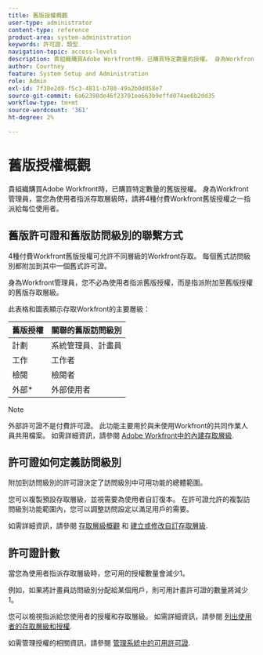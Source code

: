 ```yaml
---
title: 舊版授權概觀
user-type: administrator
content-type: reference
product-area: system-administration
keywords: 許可證，類型
navigation-topic: access-levels
description: 貴組織購買Adobe Workfront時，已購買特定數量的授權。 身為Workfront管理員，當您為使用者指派存取層級時，請將4種付費Workfront授權之一指派給該使用者。
author: Courtney
feature: System Setup and Administration
role: Admin
exl-id: 7f30e2d8-f5c3-4811-b780-49a2b0d058e7
source-git-commit: 6a62398de46f23701ee663b9effd074ae6b2dd35
workflow-type: tm+mt
source-wordcount: '361'
ht-degree: 2%

---
```


# 舊版授權概觀

貴組織購買Adobe Workfront時，已購買特定數量的舊版授權。 身為Workfront管理員，當您為使用者指派存取層級時，請將4種付費Workfront舊版授權之一指派給每位使用者。

## 舊版許可證和舊版訪問級別的聯繫方式

4種付費Workfront舊版授權可允許不同層級的Workfront存取。 每個舊式訪問級別都附加到其中一個舊式許可證。

身為Workfront管理員，您不必為使用者指派舊版授權，而是指派附加至舊版授權的舊版存取層級。

此表格和圖表顯示存取Workfront的主要層級：

| 舊版授權 | 關聯的舊版訪問級別 |
|--- |--- |
| 計劃 | 系統管理員、計畫員 |
| 工作 | 工作者 |
| 檢閱 | 檢閱者 |
| 外部* | 外部使用者 |

>[!NOTE]
>
>外部許可證不是付費許可證。 此功能主要用於與未使用Workfront的共同作業人員共用檔案。 如需詳細資訊，請參閱 [Adobe Workfront中的內建存取層級](/help/quicksilver/administration-and-setup/add-users/access-levels-and-object-permissions/default-access-levels-in-workfront.md).

## 許可證如何定義訪問級別

附加到訪問級別的許可證決定了訪問級別中可用功能的總體範圍。

您可以複製預設存取層級，並視需要為使用者自訂復本。 在許可證允許的複製訪問級別功能範圍內，您可以調整訪問設定以滿足用戶的需要。

如需詳細資訊，請參閱 [存取層級概觀](../../../administration-and-setup/add-users/access-levels-and-object-permissions/access-levels-overview.md) 和 [建立或修改自訂存取層級](../../../administration-and-setup/add-users/configure-and-grant-access/create-modify-access-levels.md).

## 許可證計數

當您為使用者指派存取層級時，您可用的授權數量會減少1。

例如，如果將計畫員訪問級別分配給某個用戶，則可用計畫許可證的數量將減少1。

您可以檢視指派給您使用者的授權和存取層級。 如需詳細資訊，請參閱 [列出使用者的存取層級和授權](../../../administration-and-setup/add-users/access-levels-and-object-permissions/list-access-levels-and-licenses-for-your-users.md).

如需管理授權的相關資訊，請參閱 [管理系統中的可用許可證](../../../administration-and-setup/get-started-wf-administration/manage-available-licenses-in-your-system.md).
